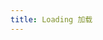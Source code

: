 ```yaml
---
title: Loading 加载
---
```


<script>
  export default {
    data() {
      return {
        fullscreenLoading: false
      }
    },
    methods: {
      openFullScreen1() {
        this.fullscreenLoading = true;
        setTimeout(() => {
          this.fullscreenLoading = false;
        }, 2000);
      },
      openFullScreen2() {
        const loading = this.$loading({
          lock: true,
          text: 'Loading',
          spinner: 'ml-icon-loading',
          background: 'rgba(0, 0, 0, 0.7)'
        });
        setTimeout(() => {
          loading.close();
        }, 2000);
      }
    }
  }
</script>

<template>
  <ml-button
    type="primary"
    @click="openFullScreen1"
    v-loading.fullscreen.lock="fullscreenLoading">
    指令方式
  </ml-button>
  <ml-button
    type="primary"
    @click="openFullScreen2">
    服务方式
  </ml-button>
</template>